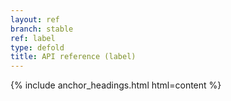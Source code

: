 ```yaml
---
layout: ref
branch: stable
ref: label
type: defold
title: API reference (label)
---
```

{% include anchor_headings.html html=content %}